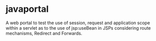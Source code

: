 # javaportal
A web portal to test the use of session, request and application scope within a servlet as to the use of jsp:useBean in JSPs considering route mechanisms, Redirect and Forwards.

